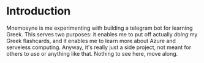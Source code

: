 # Introduction

Mnemosyne is me experimenting with building a telegram bot for learning Greek. This serves two purposes: it enables me to put off actually *doing* my Greek flashcards, and it enables me to learn more about Azure and serveless computing. Anyway, it's really just a side project, not meant for others to use or anything like that. Nothing to see here, move along.
